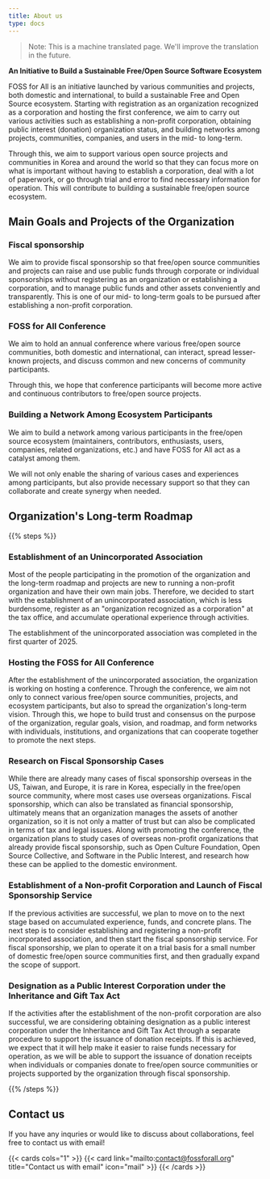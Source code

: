 ```yaml
---
title: About us
type: docs
---
```


> Note: This is a machine translated page. We'll improve the translation in the future.

**An Initiative to Build a Sustainable Free/Open Source Software Ecosystem**

FOSS for All is an initiative launched by various communities and projects, both domestic and international, to build a sustainable Free and Open Source ecosystem. Starting with registration as an organization recognized as a corporation and hosting the first conference, we aim to carry out various activities such as establishing a non-profit corporation, obtaining public interest (donation) organization status, and building networks among projects, communities, companies, and users in the mid- to long-term.

Through this, we aim to support various open source projects and communities in Korea and around the world so that they can focus more on what is important without having to establish a corporation, deal with a lot of paperwork, or go through trial and error to find necessary information for operation. This will contribute to building a sustainable free/open source ecosystem.

## Main Goals and Projects of the Organization
### Fiscal sponsorship
We aim to provide fiscal sponsorship so that free/open source communities and projects can raise and use public funds through corporate or individual sponsorships without registering as an organization or establishing a corporation, and to manage public funds and other assets conveniently and transparently. This is one of our mid- to long-term goals to be pursued after establishing a non-profit corporation.

### FOSS for All Conference
We aim to hold an annual conference where various free/open source communities, both domestic and international, can interact, spread lesser-known projects, and discuss common and new concerns of community participants.

Through this, we hope that conference participants will become more active and continuous contributors to free/open source projects.

### Building a Network Among Ecosystem Participants
We aim to build a network among various participants in the free/open source ecosystem (maintainers, contributors, enthusiasts, users, companies, related organizations, etc.) and have FOSS for All act as a catalyst among them.

We will not only enable the sharing of various cases and experiences among participants, but also provide necessary support so that they can collaborate and create synergy when needed.

## Organization's Long-term Roadmap

{{% steps %}}

### Establishment of an Unincorporated Association

Most of the people participating in the promotion of the organization and the long-term roadmap and projects are new to running a non-profit organization and have their own main jobs. Therefore, we decided to start with the establishment of an unincorporated association, which is less burdensome, register as an "organization recognized as a corporation" at the tax office, and accumulate operational experience through activities.

The establishment of the unincorporated association was completed in the first quarter of 2025.

### Hosting the FOSS for All Conference

After the establishment of the unincorporated association, the organization is working on hosting a conference. Through the conference, we aim not only to connect various free/open source communities, projects, and ecosystem participants, but also to spread the organization's long-term vision. Through this, we hope to build trust and consensus on the purpose of the organization, regular goals, vision, and roadmap, and form networks with individuals, institutions, and organizations that can cooperate together to promote the next steps.

### Research on Fiscal Sponsorship Cases

While there are already many cases of fiscal sponsorship overseas in the US, Taiwan, and Europe, it is rare in Korea, especially in the free/open source community, where most cases use overseas organizations. Fiscal sponsorship, which can also be translated as financial sponsorship, ultimately means that an organization manages the assets of another organization, so it is not only a matter of trust but can also be complicated in terms of tax and legal issues. Along with promoting the conference, the organization plans to study cases of overseas non-profit organizations that already provide fiscal sponsorship, such as Open Culture Foundation, Open Source Collective, and Software in the Public Interest, and research how these can be applied to the domestic environment.

### Establishment of a Non-profit Corporation and Launch of Fiscal Sponsorship Service

If the previous activities are successful, we plan to move on to the next stage based on accumulated experience, funds, and concrete plans. The next step is to consider establishing and registering a non-profit incorporated association, and then start the fiscal sponsorship service. For fiscal sponsorship, we plan to operate it on a trial basis for a small number of domestic free/open source communities first, and then gradually expand the scope of support.

### Designation as a Public Interest Corporation under the Inheritance and Gift Tax Act

If the activities after the establishment of the non-profit corporation are also successful, we are considering obtaining designation as a public interest corporation under the Inheritance and Gift Tax Act through a separate procedure to support the issuance of donation receipts. If this is achieved, we expect that it will help make it easier to raise funds necessary for operation, as we will be able to support the issuance of donation receipts when individuals or companies donate to free/open source communities or projects supported by the organization through fiscal sponsorship.

{{% /steps %}}

## Contact us

If you have any inquries or would like to discuss about collaborations, feel free to contact us with email!

{{< cards cols="1" >}}
  {{< card link="mailto:contact@fossforall.org" title="Contact us with email" icon="mail" >}}
{{< /cards >}}